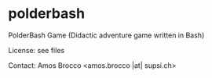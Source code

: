 # polderbash
PolderBash Game (Didactic adventure game written in Bash)

License: see files

Contact: Amos Brocco <amos.brocco |at| supsi.ch>
